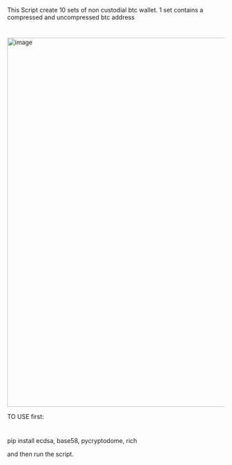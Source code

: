This Script create 10 sets of non custodial btc wallet. 1 set contains a compressed and uncompressed btc address
#
<img width="856" alt="image" src="https://github.com/KrashKrash/btc-addr-generator/assets/34046594/678718f6-e343-4a62-8fe8-5ab17e17428c">

TO USE first:
#
pip install ecdsa, base58, pycryptodome, rich

and then run the  script. 


